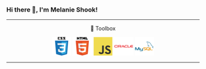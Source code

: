 ### Hi there 👋, I'm Melanie Shook!

---
<p align="middle">
🧰 Toolbox
 </p>
<p float="left" align="middle">
<img src="https://raw.githubusercontent.com/devicons/devicon/master/icons/css3/css3-original-wordmark.svg" alt="CSS Logo" width="50" height="50"/>
<img src="https://raw.githubusercontent.com/devicons/devicon/master/icons/html5/html5-original-wordmark.svg" width="50" height="50" alt="HTML5 Logo"/>
<img src="https://raw.githubusercontent.com/devicons/devicon/master/icons/javascript/javascript-original.svg" width="50" height="50" alt="javascript logo"/>
<img src="https://raw.githubusercontent.com/devicons/devicon/master/icons/oracle/oracle-original.svg" width="50" height="50" alt="Oracle logo"/>
<img src="https://raw.githubusercontent.com/devicons/devicon/master/icons/mysql/mysql-original-wordmark.svg" width="50" height="50" alt="mySQL logo"/>
  </p>
                                                                                                                                                   
  

---




<!--
**melshook/melshook** is a ✨ _special_ ✨ repository because its `README.md` (this file) appears on your GitHub profile.

Here are some ideas to get you started:

- 🔭 I’m currently working on ...
- 🌱 I’m currently learning ...
- 👯 I’m looking to collaborate on ...
- 🤔 I’m looking for help with ...
- 💬 Ask me about ...
- 📫 How to reach me: ...
- 😄 Pronouns: ...
- ⚡ Fun fact: ...
-->



